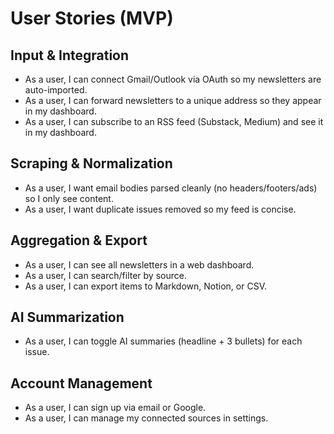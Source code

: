 # User Stories (MVP)

## Input & Integration
- As a user, I can connect Gmail/Outlook via OAuth so my newsletters are auto-imported.
- As a user, I can forward newsletters to a unique address so they appear in my dashboard.
- As a user, I can subscribe to an RSS feed (Substack, Medium) and see it in my dashboard.

## Scraping & Normalization
- As a user, I want email bodies parsed cleanly (no headers/footers/ads) so I only see content.
- As a user, I want duplicate issues removed so my feed is concise.

## Aggregation & Export
- As a user, I can see all newsletters in a web dashboard.
- As a user, I can search/filter by source.
- As a user, I can export items to Markdown, Notion, or CSV.

## AI Summarization
- As a user, I can toggle AI summaries (headline + 3 bullets) for each issue.

## Account Management
- As a user, I can sign up via email or Google.
- As a user, I can manage my connected sources in settings.